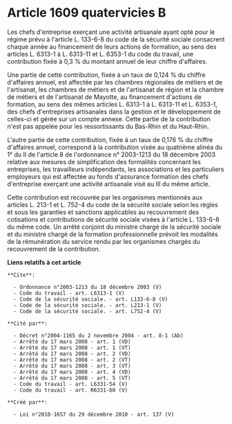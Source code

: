 # Article 1609 quatervicies B

Les chefs d'entreprise exerçant une activité artisanale ayant opté pour le régime prévu à l'article L. 133-6-8 du code de la
sécurité sociale consacrent chaque année au financement de leurs actions de formation, au sens des articles L. 6313-1 à L.
6313-11 et L. 6353-1 du code du travail, une contribution fixée à 0,3 % du montant annuel de leur chiffre d'affaires. 

Une partie de cette contribution, fixée à un taux de 0,124 % du chiffre d'affaires annuel, est affectée par les chambres
régionales de métiers et de l'artisanat, les chambres de métiers et de l'artisanat de région et la chambre de métiers et de
l'artisanat de Mayotte, au financement d'actions de formation, au sens des mêmes articles L. 6313-1 à L. 6313-11 et L.
6353-1, des chefs d'entreprises artisanales dans la gestion et le développement de celles-ci et gérée sur un compte annexe.
Cette partie de la contribution n'est pas appelée pour les ressortissants du Bas-Rhin et du Haut-Rhin.

L'autre partie de cette contribution, fixée à un taux de 0,176 % du chiffre d'affaires annuel, correspond à la contribution
visée au quatrième alinéa du 1° du II de l'article 8 de l'ordonnance n° 2003-1213 du 18 décembre 2003 relative aux mesures de
simplification des formalités concernant les entreprises, les travailleurs indépendants, les associations et les particuliers
employeurs qui est affectée au fonds d'assurance formation des chefs d'entreprise exerçant une activité artisanale visé au
III du même article. 

Cette contribution est recouvrée par les organismes mentionnés aux articles L. 213-1 et L. 752-4 du code de la sécurité
sociale selon les règles et sous les garanties et sanctions applicables au recouvrement des cotisations et contributions de
sécurité sociale visées à l'article L. 133-6-8 du même code. Un arrêté conjoint du ministre chargé de la sécurité sociale et
du ministre chargé de la formation professionnelle prévoit les modalités de la rémunération du service rendu par les
organismes chargés du recouvrement de la contribution.

**Liens relatifs à cet article**

	**Cite**:

	  - Ordonnance n°2003-1213 du 18 décembre 2003 (V)
	  - Code du travail - art. L6313-1 (V)
	  - Code de la sécurité sociale. - art. L133-6-8 (V)
	  - Code de la sécurité sociale. - art. L213-1 (V)
	  - Code de la sécurité sociale. - art. L752-4 (V)

	**Cité par**:

	  - Décret n°2004-1165 du 2 novembre 2004 - art. 8-1 (Ab)
	  - Arrêté du 17 mars 2008 - art. 1 (VD)
	  - Arrêté du 17 mars 2008 - art. 1 (VT)
	  - Arrêté du 17 mars 2008 - art. 2 (VD)
	  - Arrêté du 17 mars 2008 - art. 2 (VT)
	  - Arrêté du 17 mars 2008 - art. 3 (VT)
	  - Arrêté du 17 mars 2008 - art. 4 (VD)
	  - Arrêté du 17 mars 2008 - art. 5 (VT)
	  - Code du travail - art. L6331-54 (V)
	  - Code du travail - art. R6331-60 (V)

	**Créé par**:

	  - Loi n°2010-1657 du 29 décembre 2010 - art. 137 (V)
